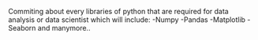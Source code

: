 Commiting about every libraries of python that are required for data analysis or data scientist which will include:
-Numpy
-Pandas
-Matplotlib
-Seaborn and manymore..
